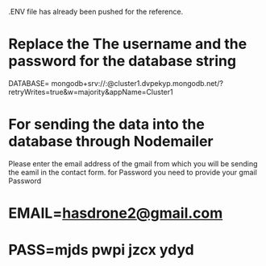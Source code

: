 .ENV file has already been pushed for the reference.

# Replace the The username and the password for the database string
DATABASE= mongodb+srv://<username>:<password>@cluster1.dvpekyp.mongodb.net/?retryWrites=true&w=majority&appName=Cluster1


# For sending the data into the database through Nodemailer
 Please enter the email address of the gmail from which you will be sending the eamil in the contact form.
 for Password you need to provide your gmail Password

# EMAIL=hasdrone2@gmail.com
# PASS=mjds pwpi jzcx ydyd
